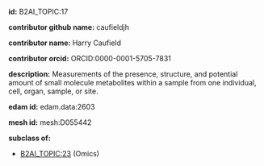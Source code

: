 **id:** B2AI_TOPIC:17

**contributor github name:** caufieldjh

**contributor name:** Harry Caufield

**contributor orcid:** ORCID:0000-0001-5705-7831

**description:** Measurements of the presence, structure, and potential amount of small molecule metabolites within a sample from one individual, cell, organ, sample, or site.

**edam id:** edam.data:2603

**mesh id:** mesh:D055442

**subclass of:**

- [B2AI_TOPIC:23](../topics/Omics.markdown) (Omics)

